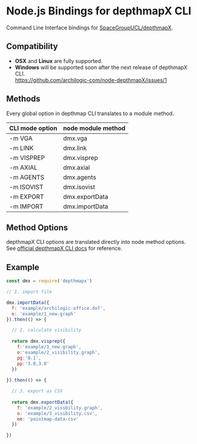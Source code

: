 # Node.js Bindings for depthmapX CLI

Command Line Interface bindings for [SpaceGroupUCL/depthmapX](https://github.com/SpaceGroupUCL/depthmapX/).

## Compatibility

- **OSX** and **Linux** are fully supported.
- **Windows** will be supported soon after the next release of depthmapX CLI.<br>https://github.com/archilogic-com/node-depthmapX/issues/1

## Methods

Every global option in depthmap CLI translates to a module method.

| CLI mode option | node module method |
| -------------------- | --------------------- |
| -m VGA | dmx.vga |
| -m LINK | dmx.link |
| -m VISPREP | dmx.visprep |
| -m AXIAL | dmx.axial | 
| -m AGENTS | dmx.agents |
| -m ISOVIST | dmx.isovist |
| -m EXPORT | dmx.exportData |
| -m IMPORT | dmx.importData |
  
## Method Options

depthmapX CLI options are translated directly into node method options. See [official depthmapX CLI docs](https://github.com/SpaceGroupUCL/depthmapX/blob/master/docs/commandline.md) for reference.

## Example
```javascript
const dmx = require('depthmapx')

// 1. import file

dmx.importData({
  f: 'example/archilogic-office.dxf',
  o: 'example/1_new.graph'
}).then(() => {

  // 2. calculate visibility
  
  return dmx.visprep({
    f:'example/1_new.graph',
    o:'example/2_visibility.graph',
    pg:'0.1',
    pp:'3.0,3.0'
  })
   
}).then(() => {

  // 3. export as CSV
  
  return dmx.exportData({
    f: 'example/2_visibility.graph',
    o: 'example/3_visibility.csv',
    em: 'pointmap-data-csv'
  })

})

``` 
